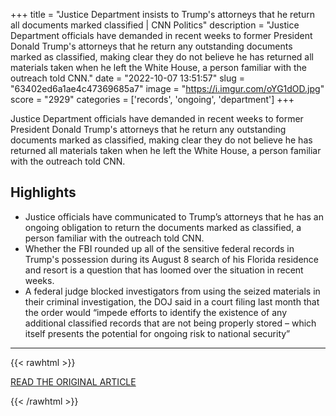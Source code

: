 +++
title = "Justice Department insists to Trump's attorneys that he return all documents marked classified | CNN Politics"
description = "Justice Department officials have demanded in recent weeks to former President Donald Trump's attorneys that he return any outstanding documents marked as classified, making clear they do not believe he has returned all materials taken when he left the White House, a person familiar with the outreach told CNN."
date = "2022-10-07 13:51:57"
slug = "63402ed6a1ae4c47369685a7"
image = "https://i.imgur.com/oYG1dOD.jpg"
score = "2929"
categories = ['records', 'ongoing', 'department']
+++

Justice Department officials have demanded in recent weeks to former President Donald Trump's attorneys that he return any outstanding documents marked as classified, making clear they do not believe he has returned all materials taken when he left the White House, a person familiar with the outreach told CNN.

## Highlights

- Justice officials have communicated to Trump’s attorneys that he has an ongoing obligation to return the documents marked as classified, a person familiar with the outreach told CNN.
- Whether the FBI rounded up all of the sensitive federal records in Trump's possession during its August 8 search of his Florida residence and resort is a question that has loomed over the situation in recent weeks.
- A federal judge blocked investigators from using the seized materials in their criminal investigation, the DOJ said in a court filing last month that the order would “impede efforts to identify the existence of any additional classified records that are not being properly stored – which itself presents the potential for ongoing risk to national security”

---

{{< rawhtml >}}
  <p class="article-category">
    <a target="_blank" href="https://www.cnn.com/2022/10/06/politics/trump-white-house-documents-mar-a-lago-justice-department/index.html">READ THE ORIGINAL ARTICLE</a>
  </p>
{{< /rawhtml >}}
